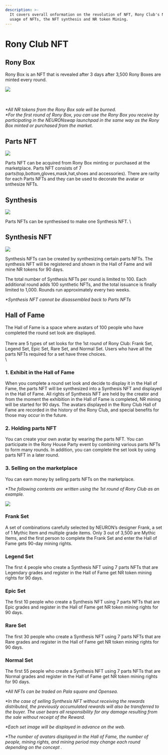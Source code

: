 ```yaml
---
description: >-
  It covers overall onformation on the revolution of NFT, Rony Club's NFTs,
  usage of NFTs, the NFT synthesis and NR token Mining.
---
```


# Rony Club NFT

## Rony Box

Rony Box is an NFT that is revealed after 3 days after 3,500 Rony Boxes are minted every round.

![](../../.gitbook/assets/로니박스.png)

\
\
_\*All NR tokens from the Rony Box sale will be burned._\
_\*For the first round of Rony Box, you can use the Rony Box you receive by participating in the NEURONswap launchpad in the same way as the Rony Box minted or purchased from the market._

## Parts NFT&#x20;

![](<../../.gitbook/assets/파츠와 캐릭터.JPG>)

Parts NFT can be acquired from Rony Box minting or purchased at the marketplace. Parts NFT consists of 7 parts(top,bottom,gloves,mask,hat,shoes and accessories). There are rarity for each Parts NFTs and they can be used to decorate the avatar or snthesize NFTs.

## Synthesis

![](../../.gitbook/assets/전시하기1.JPG)

Parts NFTs can be synthesised to make one Synthesis NFT. \


## Synthesis NFT

![](../../.gitbook/assets/전시하기2.JPG)

Synthesis NFTs can be created by synthesizing certain parts NFTs. The synthesis NFT will be registered and shown in the Hall of Fame and will mine NR tokens for 90 days.



The total number of Synthesis NFTs per round is limited to 100. Each additional round adds 100 synthetic NFTs, and the total issuance is finally limited to 1,000. Rounds run approximately every two weeks.&#x20;

_\*Synthesis NFT cannot be disassembled back to Parts NFTs_

## Hall  of Fame

The Hall of Fame is a space where avatars of 100 people who have completed the round set look are displayed.\
\
There are 5 types of set looks for the 1st round of Rony Club: Frank Set, Legend Set, Epic Set, Rare Set, and Normal Set. Users who have all the parts NFTs required for a set have three choices.\
\


### **1. Exhibit in the Hall of Fame**

When you complete a round set look and decide to display it in the Hall of Fame, the parts NFT will be synthesized into a Synthesis NFT and displayed in the Hall of Fame. All rights of Synthesis NFT are held by the creator and from the moment the exhibition in the Hall of Fame is completed, NR mining will be started for 90 days. The avatars displayed in the Rony Club Hall of Fame are recorded in the history of the Rony Club, and special benefits for those may occur in the future.

### 2. Holding parts NFT

You can create your own avatar by wearing the parts NFT. You can participate in the Rony House Party event by combining various parts NFTs to form many rounds. In addition, you can complete the set look by using parts NFT in a later round.

### 3. Selling on the marketplace

You can earn money by selling parts NFTs on the marketplace.



_\*The following contents are written using the 1st round of Rony Club as an example._

![](<../../.gitbook/assets/세트 이미지.JPG>)

### Frank Set

A set of combinations carefully selected by NEURON’s designer Frank, a set of 1 Mythic Item and multiple grade items. Only 3 out of 3,500 are Mythic Items, and the first person to complete the Frank Set and enter the Hall of Fame gets 90-day mining rights.

### Legend Set

The first 4 people who create a Synthesis NFT using 7 parts NFTs that are Legendary grades and register in the Hall of Fame get NR token mining rights for 90 days.

### Epic Set

The first 10 people who create a Synthesis NFT using 7 parts NFTs that are Epic grades and register in the Hall of Fame get NR token mining rights for 90 days.

### Rare Set

The first 30 people who create a Synthesis NFT using 7 parts NFTs that are Rare grades and register in the Hall of Fame get NR token mining rights for 90 days.

### **Normal Set**

The first 55 people who create a Synthesis NFT using 7 parts NFTs that are Normal grades and register in the Hall of Fame get NR token mining rights for 90 days.

_\*All NFTs can be traded on Pala square and Opensea._&#x20;

_\*In the case of selling Synthesis NFT without receiving the rewards distributed, the previously accumulated rewards will also be transferred to the buyer. The user bears all responsibility for any damage resulting from the sale without receipt of the Reward._

_\*Each set image will be displayed in advance on the web._&#x20;

_\*The number of avatars displayed in the Hall of Fame, the number of people, mining rights, and mining period may change each round depending on the concept ._

###
